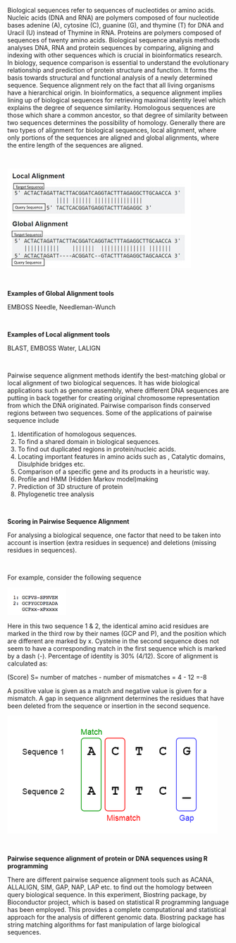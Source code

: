 Biological sequences refer to sequences of nucleotides or amino acids. Nucleic acids (DNA and RNA) are polymers composed of four nucleotide bases adenine (A), cytosine (C), guanine (G), and thymine (T) for DNA and Uracil (U) instead of Thymine in RNA. Proteins are polymers composed of sequences of twenty amino acids. Biological sequence analysis methods analyses DNA, RNA and protein sequences by comparing, aligning and indexing with other sequences which is crucial in bioinformatics research. In biology, sequence comparison is essential to understand the evolutionary relationship and prediction of protein structure and function. It forms the basis towards structural and functional analysis of a newly determined sequence. Sequence alignment rely on the fact that all living organisms have a hierarchical origin. In bioinformatics, a sequence alignment implies lining up of biological sequences for retrieving maximal identity level which explains the degree of sequence similarity. Homologous sequences are those which share a common ancestor, so that degree of similarity between two sequences determines the possibility of homology.  Generally there are two types of alignment for biological sequences, local alignment, where only portions of the sequences are aligned and global alignments, where the entire length of the sequences are aligned.

 &nbsp;

![](/experiment/images/1.png)
 
 &nbsp;

 
**Examples of Global Alignment tools**

EMBOSS Needle, Needleman-Wunch
 

&nbsp;

**Examples of Local alignment tools**

BLAST, EMBOSS Water, LALIGN

&nbsp;

Pairwise sequence alignment methods identify the best-matching global or local alignment of two biological sequences. It has wide biological applications such as genome assembly, where different DNA sequences are putting in back together for creating original chromosome representation from which the DNA originated. Pairwise comparison finds conserved regions between two sequences. Some of the applications of pairwise sequence include
 
1.	 Identification of homologous sequences. 
2.	To find a shared domain in biological sequences.
3.	To find out duplicated regions in protein/nucleic acids.
4.	 Locating important features in amino acids such as , Catalytic domains, Disulphide bridges etc. 
5.	Comparison of a specific gene and its products in a heuristic way. 
6.	 Profile and HMM (Hidden Markov model)making
7.	 Prediction of 3D structure of protein 
8.	Phylogenetic tree analysis


&nbsp;

**Scoring in Pairwise Sequence Alignment**

For analysing a biological sequence, one factor that need to be taken into account is insertion (extra residues in sequence) and deletions (missing residues in sequences). 


&nbsp;

For example, consider the following sequence

![](/experiment/images/2.png)
 
 

 
 Here in this  two sequence 1 & 2, the identical amino acid residues are marked in the third row by their names (GCP and P), and the position which are different are marked by x. Cysteine in the second sequence does not seem to have a corresponding match in the first sequence which is marked by a dash (-). Percentage of identity is 30% (4/12). Score of alignment is calculated as:

 (Score) S= number of matches - number of mismatches = 4 - 12 =-8

A positive value is given as a match and negative value is given for a mismatch. A gap in sequence alignment determines the residues that have been deleted from the sequence or insertion in the second sequence. 
 
 
 
![](/experiment/images/3.png)

&nbsp;

**Pairwise sequence alignment of protein or DNA sequences using R programming**
 
There are different pairwise sequence alignment tools such as ACANA, ALLALIGN, SIM, GAP, NAP, LAP etc. to find out the homology between query biological sequence. In this experiment, Biostring package, by Bioconductor project, which is based on  statistical R programming language has been employed. This provides a complete computational and statistical approach for the analysis of different genomic data. Biostring package has string matching algorithms for fast manipulation of large biological sequences.



